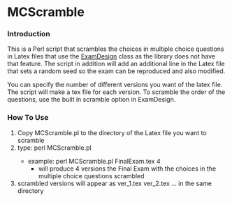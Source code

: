 # MCScramble

### Introduction
This is a Perl script that scrambles the choices in multiple choice questions in Latex files that use the [ExamDesign](https://ctan.org/tex-archive/macros/latex/contrib/examdesign?lang=en) class as the library does not have that feature. The script in addition will add an additional line in the Latex file that sets a random seed so the exam can be reproduced and also modified. 

You can specify the number of different versions you want of the latex file. The script will make a tex file for each version. To scramble the order of the questions, use the built in scramble option in ExamDesign.

### How To Use
1. Copy MCScramble.pl to the directory of the Latex file you want to scramble
2. type: perl MCScramble.pl <Latex File Name> <Number of Versions>
   * example: perl MCScramble.pl FinalExam.tex 4
     * will produce 4 versions the Final Exam with the choices in the multiple choice questions scrambled
3. scrambled versions will appear as ver_1.tex ver_2.tex ... in the same directory

